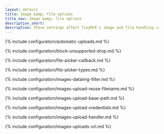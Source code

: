 ```yaml
---
layout: default
title: Image &amp; file options
title_nav: Image &amp; file options
description_short:
description: These settings affect TinyMCE's image and file handling capabilities.
---
```


{% include configuration/automatic-uploads.md %}

{% include configuration/block-unsupported-drop.md %}

{% include configuration/file-picker-callback.md %}

{% include configuration/file-picker-types.md %}

{% include configuration/images-dataimg-filter.md %}

{% include configuration/images-upload-reuse-filename.md %}

{% include configuration/images-upload-base-path.md %}

{% include configuration/images-upload-credentials.md %}

{% include configuration/images-upload-handler.md %}

{% include configuration/images-uploads-url.md %}
